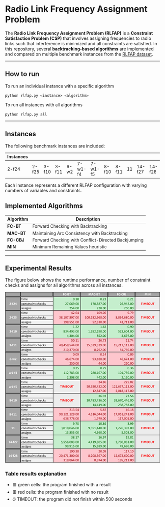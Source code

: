 # Radio Link Frequency Assignment Problem

The **Radio Link Frequency Assignment Problem (RLFAP)** is a **Constraint Satisfaction Problem (CSP)** that involves assigning frequencies to radio links such that interference is minimized and all constraints are satisfied.
In this repository, several **backtracking-based algorithms** are implemented and compared on multiple benchmark instances from the [RLFAP dataset](https://miat.inrae.fr/schiex/rlfap.shtml).

---

## How to run
To run an individual instance with a specific algorithm 
```
python rlfap.py <instance> <algorithm>
```
To run all instances with all algorithms
```
python rlfap.py all
```

---

## Instances
The following benchmark instances are included:

| Instances | | | | | | | | | | | | 
| -------- | -------- | -------- | -------- | -------- | -------- | -------- | -------- | -------- | -------- | -------- | -------- |
| 2-f24 | 2-f25 | 3-f10 | 3-f11 | 6-w2 | 7-w1-f4 | 7-w1-f5 | 8-f10 | 8-f11 | 11 | 14-f27 | 14-f28 |

Each instance represents a different RLFAP configuration with varying numbers of variables and constraints.


## Implemented Algorithms

| Algorithm | Description |
|------------|-------------|
| **FC-BT** | Forward Checking with Backtracking |
| **MAC-BT** | Maintaining Arc Consistency with Backtracking |
| **FC-CBJ** | Forward Checking with Conflict-Directed Backjumping |
| **MIN** | Minimum Remaining Values heuristic |

---

## Experimental Results

The figure below shows the runtime performance, number of constraint checks and assigns for all algorithms across all instances.

![Results](results.png)

### Table results explanation
- 🟩 green cells: the program finished with a result
- 🟥 red cells: the program finished with no result
- ⏰ TIMEOUT: the program did not finish within 500 seconds


